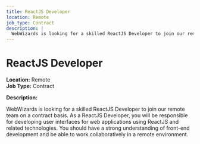 ```yaml
---
title: ReactJS Developer
location: Remote
job_type: Contract
description: |
  WebWizards is looking for a skilled ReactJS Developer to join our remote team on a contract basis. As a ReactJS Developer, you will be responsible for developing user interfaces for web applications using ReactJS and related technologies. You should have a strong understanding of front-end development and be able to work collaboratively in a remote environment.
---
```


# ReactJS Developer

**Location:** Remote  
**Job Type:** Contract

**Description:**

WebWizards is looking for a skilled ReactJS Developer to join our remote team on a contract basis. As a ReactJS Developer, you will be responsible for developing user interfaces for web applications using ReactJS and related technologies. You should have a strong understanding of front-end development and be able to work collaboratively in a remote environment.
